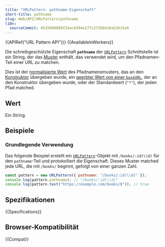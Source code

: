```yaml
---
title: "URLPattern: pathname-Eigenschaft"
short-title: pathname
slug: Web/API/URLPattern/pathname
l10n:
  sourceCommit: 4535090888f24ac8394e177c27260d16a53631e6
---
```


{{APIRef("URL Pattern API")}} {{AvailableInWorkers}}

Die schreibgeschützte Eigenschaft **`pathname`** der [`URLPattern`](/de/docs/Web/API/URLPattern) Schnittstelle ist ein String, der das [Muster](/de/docs/Web/API/URL_Pattern_API#pattern_syntax) enthält, das verwendet wird, um den Pfadnamen-Teil einer URL zu matchen.

Dies ist der [normalisierte Wert](/de/docs/Web/API/URL_Pattern_API#pattern_normalization) des Pfadnamensmusters, das an den [Konstruktor](/de/docs/Web/API/URLPattern/URLPattern) übergeben wurde, ein [geerbter Wert von einer `baseURL`](/de/docs/Web/API/URLPattern/URLPattern#inheritance_from_a_baseurl), der an den Konstruktor übergeben wurde, oder der Standardwert (`"*"`), der jeden Pfad matched.

## Wert

Ein String.

## Beispiele

### Grundlegende Verwendung

Das folgende Beispiel erstellt ein [`URLPattern`](/de/docs/Web/API/URLPattern)-Objekt mit `/books/:id(\\d)` für den `pathname`-Teil und protokolliert die Eigenschaft.
Dieses Muster matched jede URL, die mit `/books/` beginnt, gefolgt von einer ganzen Zahl.

```js
const pattern = new URLPattern({ pathname: "/books/:id(\\d)" });
console.log(pattern.pathname); // "/books/:id(\\d)"
console.log(pattern.test("https://example.com/books/8")); // true
```

## Spezifikationen

{{Specifications}}

## Browser-Kompatibilität

{{Compat}}
